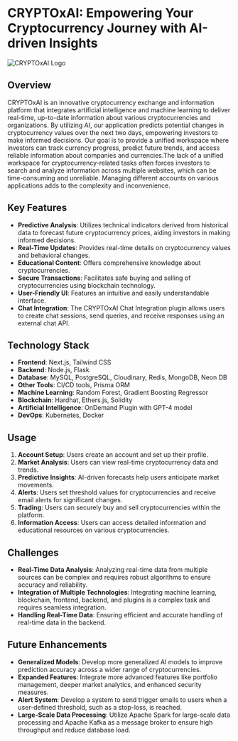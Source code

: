 # CRYPTOxAI: Empowering Your Cryptocurrency Journey with AI-driven Insights

![CRYPTOxAI Logo](/frontend-next/public/favicon.ico)

## Overview

CRYPTOxAI is an innovative cryptocurrency exchange and information platform that integrates artificial intelligence and machine learning to deliver real-time, up-to-date information about various cryptocurrencies and organizations. By utilizing AI, our application predicts potential changes in cryptocurrency values over the next two days, empowering investors to make informed decisions. Our goal is to provide a unified workspace where investors can track currency progress, predict future trends, and access reliable information about companies and currencies.The lack of a unified workspace for cryptocurrency-related tasks often forces investors to search and analyze information across multiple websites, which can be time-consuming and unreliable. Managing different accounts on various applications adds to the complexity and inconvenience.


## Key Features

- **Predictive Analysis**: Utilizes technical indicators derived from historical data to forecast future cryptocurrency prices, aiding investors in making informed decisions.
- **Real-Time Updates**: Provides real-time details on cryptocurrency values and behavioral changes.
- **Educational Content**: Offers comprehensive knowledge about cryptocurrencies.
- **Secure Transactions**: Facilitates safe buying and selling of cryptocurrencies using blockchain technology.
- **User-Friendly UI**: Features an intuitive and easily understandable interface.
- **Chat Integration**: The CRYPTOxAI Chat Integration plugin allows users to create chat sessions, send queries, and receive responses using an external chat API.

## Technology Stack

- **Frontend**: Next.js, Tailwind CSS
- **Backend**: Node.js, Flask
- **Database**: MySQL, PostgreSQL, Cloudinary, Redis, MongoDB, Neon DB
- **Other Tools**: CI/CD tools, Prisma ORM
- **Machine Learning**: Random Forest, Gradient Boosting Regressor
- **Blockchain**: Hardhat, Ethers.js, Solidity
- **Artificial Intelligence**: OnDemand Plugin with GPT-4 model
- **DevOps**: Kubernetes, Docker

## Usage

1. **Account Setup**: Users create an account and set up their profile.
2. **Market Analysis**: Users can view real-time cryptocurrency data and trends.
3. **Predictive Insights**: AI-driven forecasts help users anticipate market movements.
4. **Alerts**: Users set threshold values for cryptocurrencies and receive email alerts for significant changes.
5. **Trading**: Users can securely buy and sell cryptocurrencies within the platform.
6. **Information Access**: Users can access detailed information and educational resources on various cryptocurrencies.

## Challenges

- **Real-Time Data Analysis**: Analyzing real-time data from multiple sources can be complex and requires robust algorithms to ensure accuracy and reliability.
- **Integration of Multiple Technologies**: Integrating machine learning, blockchain, frontend, backend, and plugins is a complex task and requires seamless integration.
- **Handling Real-Time Data**: Ensuring efficient and accurate handling of real-time data in the backend.

## Future Enhancements

- **Generalized Models**: Develop more generalized AI models to improve prediction accuracy across a wider range of cryptocurrencies.
- **Expanded Features**: Integrate more advanced features like portfolio management, deeper market analytics, and enhanced security measures.
- **Alert System**: Develop a system to send trigger emails to users when a user-defined threshold, such as a stop-loss, is reached.
- **Large-Scale Data Processing**: Utilize Apache Spark for large-scale data processing and Apache Kafka as a message broker to ensure high throughput and reduce database load.



 
